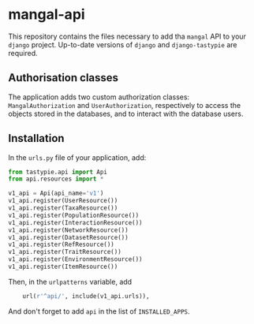 # mangal-api

This repository contains the files necessary to add tha `mangal` API to your
`django` project. Up-to-date versions of `django` and `django-tastypie`
are required.

## Authorisation classes

The application adds two custom authorization classes: `MangalAuthorization`
and `UserAuthorization`, respectively to access the objects stored in the
databases, and to interact with the database users.

## Installation

In the `urls.py` file of your application, add:

```python
from tastypie.api import Api
from api.resources import *

v1_api = Api(api_name='v1')
v1_api.register(UserResource())
v1_api.register(TaxaResource())
v1_api.register(PopulationResource())
v1_api.register(InteractionResource())
v1_api.register(NetworkResource())
v1_api.register(DatasetResource())
v1_api.register(RefResource())
v1_api.register(TraitResource())
v1_api.register(EnvironmentResource())
v1_api.register(ItemResource())
```

Then, in the `urlpatterns` variable, add

```python
    url(r'^api/', include(v1_api.urls)),
```

And don't forget to add `api` in the list of `INSTALLED_APPS`.
